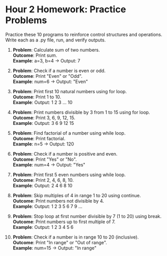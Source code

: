 # Hour 2 Homework: Practice Problems

Practice these 10 programs to reinforce control structures and operations. Write each as a .py file, run, and verify outputs.

1. **Problem**: Calculate sum of two numbers.  
   **Outcome**: Print sum.  
   **Example**: a=3, b=4 → Output: 7

2. **Problem**: Check if a number is even or odd.  
   **Outcome**: Print "Even" or "Odd".  
   **Example**: num=6 → Output: "Even"

3. **Problem**: Print first 10 natural numbers using for loop.  
   **Outcome**: Print 1 to 10.  
   **Example**: Output: 1 2 3 ... 10

4. **Problem**: Print numbers divisible by 3 from 1 to 15 using for loop.  
   **Outcome**: Print 3, 6, 9, 12, 15.  
   **Example**: Output: 3 6 9 12 15

5. **Problem**: Find factorial of a number using while loop.  
   **Outcome**: Print factorial.  
   **Example**: n=5 → Output: 120

6. **Problem**: Check if a number is positive and even.  
   **Outcome**: Print "Yes" or "No".  
   **Example**: num=4 → Output: "Yes"

7. **Problem**: Print first 5 even numbers using while loop.  
   **Outcome**: Print 2, 4, 6, 8, 10.  
   **Example**: Output: 2 4 6 8 10

8. **Problem**: Skip multiples of 4 in range 1 to 20 using continue.  
   **Outcome**: Print numbers not divisible by 4.  
   **Example**: Output: 1 2 3 5 6 7 9 ...

9. **Problem**: Stop loop at first number divisible by 7 (1 to 20) using break.  
   **Outcome**: Print numbers up to first multiple of 7.  
   **Example**: Output: 1 2 3 4 5 6

10. **Problem**: Check if a number is in range 10 to 20 (inclusive).  
    **Outcome**: Print "In range" or "Out of range".  
    **Example**: num=15 → Output: "In range"